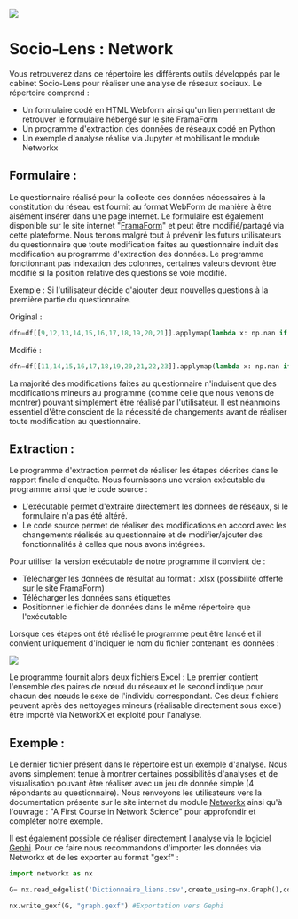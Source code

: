 ![](https://nsa40.casimages.com/img/2021/03/20/210320031955219639.png)

# Socio-Lens : Network 

Vous retrouverez dans ce répertoire les différents outils développés par le cabinet Socio-Lens pour réaliser une analyse de réseaux sociaux. 
Le répertoire comprend :

- Un formulaire codé en HTML Webform ainsi qu'un lien permettant de retrouver le formulaire hébergé sur le site FramaForm
- Un programme d'extraction des données de réseaux codé en Python
- Un exemple d'analyse réalise via Jupyter et mobilisant le module Networkx 

## Formulaire : 

Le questionnaire réalisé pour la collecte des données nécessaires à la constitution du réseau est fournit au format WebForm de manière à être aisément insérer dans une page internet. Le formulaire est également disponible sur le site internet "[FramaForm](https://framaforms.org/node/401440/clone/confirm)" et peut être modifié/partagé via cette plateforme. 
Nous tenons malgré tout à prévenir les futurs utilisateurs du questionnaire que toute modification faites au questionnaire induit des modification au programme d'extraction des données. 
Le programme fonctionnant pas indexation des colonnes, certaines valeurs devront être modifié si la position relative des questions se voie modifié. 

Exemple : Si l'utilisateur décide d'ajouter deux nouvelles questions à la première partie du questionnaire.

Original :

```python
dfn=df[[9,12,13,14,15,16,17,18,19,20,21]].applymap(lambda x: np.nan if x =="Prénom Nom" else x)
```

 Modifié : 

```python
dfn=df[[11,14,15,16,17,18,19,20,21,22,23]].applymap(lambda x: np.nan if x =="Prénom Nom" else x)
```

La majorité des modifications faites au questionnaire n'induisent que des modifications mineurs au programme (comme celle que nous venons de montrer) pouvant simplement être réalisé par l'utilisateur. Il est néanmoins essentiel d'être conscient de la nécessité de changements avant de réaliser toute modification au questionnaire. 

## Extraction : 

Le programme d'extraction permet de réaliser les étapes décrites dans le rapport finale d'enquête.
Nous fournissons une version exécutable du programme ainsi que le code source :

- L'exécutable permet d'extraire directement les données de réseaux, si le formulaire n'a pas été altéré. 
- Le code source permet de réaliser des modifications en accord avec les changements réalisés au questionnaire et de modifier/ajouter des fonctionnalités à celles que nous avons intégrées. 

Pour utiliser la version exécutable de notre programme il convient de : 

- Télécharger les données de résultat au format : .xlsx (possibilité offerte sur le site FramaForm)
- Télécharger les données sans étiquettes 
- Positionner le fichier de données dans le même répertoire que l'exécutable 

Lorsque ces étapes ont été réalisé le programme peut être lancé et il convient uniquement d'indiquer le nom du fichier contenant les données : 

![](https://nsa40.casimages.com/img/2021/03/20/210320033044489635.png)

 

Le programme fournit alors deux fichiers Excel : Le premier contient l'ensemble des paires de nœud du réseaux et le second indique pour chacun des nœuds le sexe de l'individu correspondant. 
Ces deux fichiers peuvent après des nettoyages mineurs (réalisable directement sous excel) être importé via NetworkX et exploité pour l'analyse. 



## Exemple :

Le dernier fichier présent dans le répertoire est un exemple d'analyse. Nous avons simplement tenue à montrer certaines possibilités d'analyses et de visualisation pouvant être réaliser avec un jeu de donnée simple (4 répondants au questionnaire). 
Nous renvoyons les utilisateurs vers la documentation présente sur le site internet du module [Networkx](https://networkx.org/documentation/stable/tutorial.html) ainsi qu'à l'ouvrage : "A First Course in Network Science" pour approfondir et compléter notre exemple.   

Il est également possible de réaliser directement l'analyse via le logiciel [Gephi](https://gephi.org/). Pour ce faire nous recommandons d'importer les données via Networkx et de les exporter au format "gexf" : 

```python
import networkx as nx 

G= nx.read_edgelist('Dictionnaire_liens.csv',create_using=nx.Graph(),comments="node", delimiter=',') #Importation des données

nx.write_gexf(G, "graph.gexf") #Exportation vers Gephi 
```









